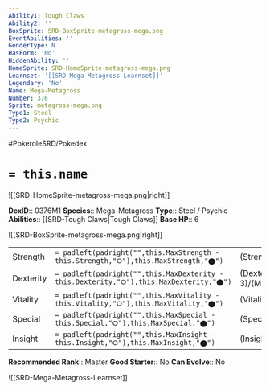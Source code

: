 ```yaml
---
Ability1: Tough Claws
Ability2: ''
BoxSprite: SRD-BoxSprite-metagross-mega.png
EventAbilities: ''
GenderType: N
HasForm: 'No'
HiddenAbility: ''
HomeSprite: SRD-HomeSprite-metagross-mega.png
Learnset: '[[SRD-Mega-Metagross-Learnset]]'
Legendary: 'No'
Name: Mega-Metagross
Number: 376
Sprite: metagross-mega.png
Type1: Steel
Type2: Psychic
---
```


#PokeroleSRD/Pokedex

# `= this.name`

![[SRD-HomeSprite-metagross-mega.png|right]]

**DexID**:: 0376M1
**Species**:: Mega-Metagross
**Type**:: Steel / Psychic
**Abilities**:: [[SRD-Tough Claws|Tough Claws]]
**Base HP**:: 6

![[SRD-BoxSprite-metagross-mega.png|right]]

|           |                                                                                        |                                          |
| --------- | -------------------------------------------------------------------------------------- | ---------------------------------------- |
| Strength  | `= padleft(padright("",this.MaxStrength - this.Strength,"⭘"),this.MaxStrength,"⬤")`    | (Strength::4)/(MaxStrength::8)   |
| Dexterity | `= padleft(padright("",this.MaxDexterity - this.Dexterity,"⭘"),this.MaxDexterity,"⬤")` | (Dexterity:: 3)/(MaxDexterity::6) |
| Vitality  | `= padleft(padright("",this.MaxVitality - this.Vitality,"⭘"),this.MaxVitality,"⬤")`    | (Vitality::4)/(MaxVitality::8)   |
| Special   | `= padleft(padright("",this.MaxSpecial - this.Special,"⭘"),this.MaxSpecial,"⬤")`       | (Special::3)/(MaxSpecial::6)     |
| Insight   | `= padleft(padright("",this.MaxInsight - this.Insight,"⭘"),this.MaxInsight,"⬤")`       | (Insight::3)/(MaxInsight::6)     |

**Recommended Rank**:: Master
**Good Starter**:: No
**Can Evolve**:: No

![[SRD-Mega-Metagross-Learnset]]